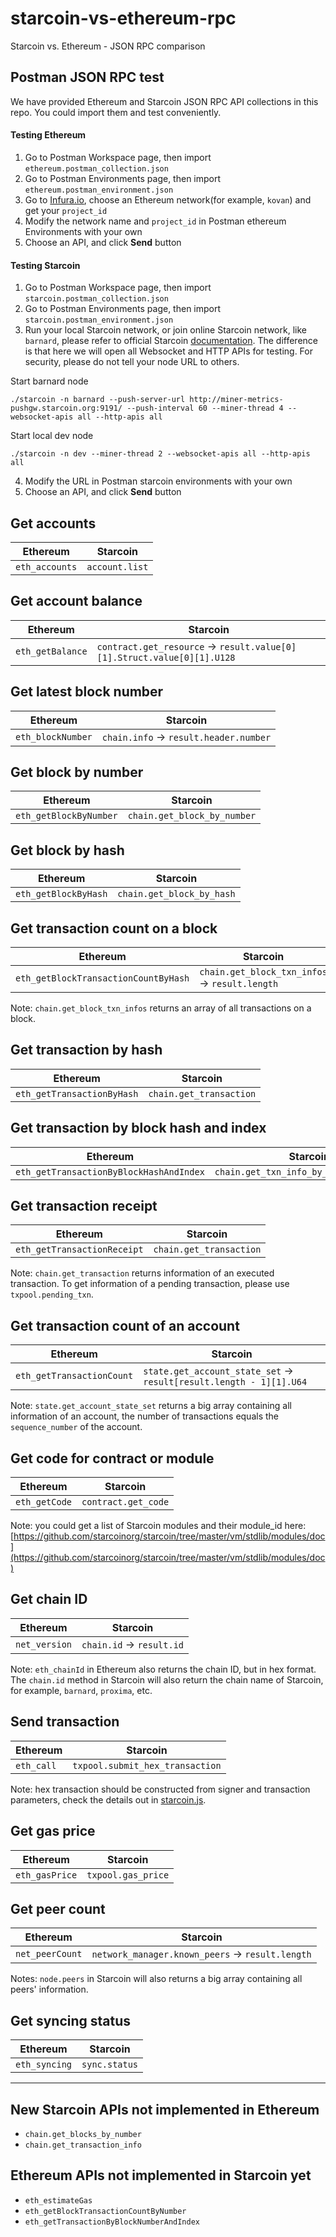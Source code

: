 # starcoin-vs-ethereum-rpc
Starcoin vs. Ethereum - JSON RPC comparison

## Postman JSON RPC test

We have provided Ethereum and Starcoin JSON RPC API collections in this repo. You could import them and test conveniently.

#### Testing Ethereum

1. Go to Postman Workspace page, then import `ethereum.postman_collection.json`
2. Go to Postman Environments page, then import `ethereum.postman_environment.json`
3. Go to [Infura.io](https://infura.io), choose an Ethereum network(for example, `kovan`) and get your `project_id`
4. Modify the network name and `project_id` in Postman ethereum Environments with your own
5. Choose an API, and click **Send** button

#### Testing Starcoin

1. Go to Postman Workspace page, then import `starcoin.postman_collection.json`
2. Go to Postman Environments page, then import `starcoin.postman_environment.json`
3. Run your local Starcoin network, or join online Starcoin network, like `barnard`, please refer to official Starcoin [documentation](https://developer.starcoin.org/en/setup/runnetwork/). The difference is that here we will open all Websocket and HTTP APIs for testing. For security, please do not tell your node URL to others.

Start barnard node
```
./starcoin -n barnard --push-server-url http://miner-metrics-pushgw.starcoin.org:9191/ --push-interval 60 --miner-thread 4 --websocket-apis all --http-apis all
```

Start local dev node
```
./starcoin -n dev --miner-thread 2 --websocket-apis all --http-apis all
```

4. Modify the URL in Postman starcoin environments with your own
5. Choose an API, and click **Send** button


## Get accounts

| Ethereum | Starcoin |
| --- | --- |
| `eth_accounts` | `account.list` |

## Get account balance

| Ethereum | Starcoin |
| --- | --- |
| `eth_getBalance` | `contract.get_resource` -> `result.value[0][1].Struct.value[0][1].U128` |

## Get latest block number

| Ethereum | Starcoin |
| --- | --- |
| `eth_blockNumber` | `chain.info` -> `result.header.number` |

## Get block by number

| Ethereum | Starcoin |
| --- | --- |
| `eth_getBlockByNumber` | `chain.get_block_by_number` |

## Get block by hash

| Ethereum | Starcoin |
| --- | --- |
| `eth_getBlockByHash` | `chain.get_block_by_hash` |

## Get transaction count on a block

| Ethereum | Starcoin |
| --- | --- |
| `eth_getBlockTransactionCountByHash` | `chain.get_block_txn_infos` -> `result.length` |

Note: `chain.get_block_txn_infos` returns an array of all transactions on a block.

## Get transaction by hash

| Ethereum | Starcoin |
| --- | --- |
| `eth_getTransactionByHash` | `chain.get_transaction` |

## Get transaction by block hash and index

| Ethereum | Starcoin |
| --- | --- |
| `eth_getTransactionByBlockHashAndIndex` | `chain.get_txn_info_by_block_and_index` |

## Get transaction receipt

| Ethereum | Starcoin |
| --- | --- |
| `eth_getTransactionReceipt` | `chain.get_transaction` |

Note: `chain.get_transaction` returns information of an executed transaction. To get information of a pending transaction, please use `txpool.pending_txn`.

## Get transaction count of an account

| Ethereum | Starcoin |
| --- | --- |
| `eth_getTransactionCount` | `state.get_account_state_set` -> `result[result.length - 1][1].U64` |

Note: `state.get_account_state_set` returns a big array containing all information of an account, the number of transactions equals the `sequence_number` of the account.

## Get code for contract or module 

| Ethereum | Starcoin |
| --- | --- |
| `eth_getCode` | `contract.get_code` |

Note: you could get a list of Starcoin modules and their module_id here: [https://github.com/starcoinorg/starcoin/tree/master/vm/stdlib/modules/doc](https://github.com/starcoinorg/starcoin/tree/master/vm/stdlib/modules/doc)

## Get chain ID

| Ethereum | Starcoin |
| --- | --- |
| `net_version` | `chain.id` -> `result.id` |

Note: `eth_chainId` in Ethereum also returns the chain ID, but in hex format. The `chain.id` method in Starcoin will also return the chain name of Starcoin, for example, `barnard`, `proxima`, etc.

## Send transaction

| Ethereum | Starcoin |
| --- | --- |
| `eth_call` | `txpool.submit_hex_transaction` |

Note: hex transaction should be constructed from signer and transaction parameters, check the details out in [starcoin.js](https://github.com/starcoinorg/starcoin.js/blob/e844b2c1f871f686e8357f8131950f5122fc7fb1/src/providers/jsonrpc-provider.ts#L425).

## Get gas price

| Ethereum | Starcoin |
| --- | --- |
| `eth_gasPrice` | `txpool.gas_price` |

## Get peer count

| Ethereum | Starcoin |
| --- | --- |
| `net_peerCount` | `network_manager.known_peers` -> `result.length` |

Notes: `node.peers` in Starcoin will also returns a big array containing all peers' information.

## Get syncing status

| Ethereum | Starcoin |
| --- | --- |
| `eth_syncing` | `sync.status` |

---

## New Starcoin APIs not implemented in Ethereum

- `chain.get_blocks_by_number`
- `chain.get_transaction_info`

## Ethereum APIs not implemented in Starcoin yet

- `eth_estimateGas`
- `eth_getBlockTransactionCountByNumber`
- `eth_getTransactionByBlockNumberAndIndex`
